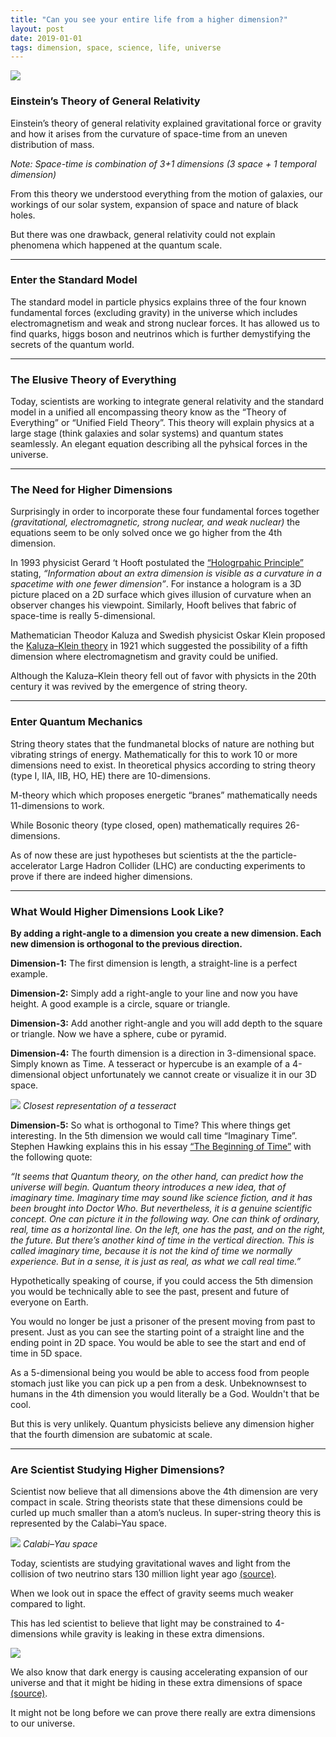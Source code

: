 ```yaml
---
title: "Can you see your entire life from a higher dimension?"
layout: post
date: 2019-01-01
tags: dimension, space, science, life, universe
---
```




![](https://cdn-images-1.medium.com/max/2560/1*N85BFqgZkHZee5bWT1XN1w.jpeg)

### Einstein’s Theory of General Relativity

Einstein’s theory of general relativity explained gravitational force or gravity
and how it arises from the curvature of space-time from an uneven distribution
of mass.

*Note: Space-time is combination of 3+1 dimensions (3 space + 1 temporal
dimension)*

From this theory we understood everything from the motion of galaxies, our
workings of our solar system, expansion of space and nature of black holes.

But there was one drawback, general relativity could not explain phenomena which
happened at the quantum scale.

*****

### Enter the Standard Model

The standard model in particle physics explains three of the four known
fundamental forces (excluding gravity) in the universe which includes
electromagnetism and weak and strong nuclear forces. It has allowed us to find
quarks, higgs boson and neutrinos which is further demystifying the secrets of
the quantum world.

*****

### **The Elusive Theory of Everything**

Today, scientists are working to integrate general relativity and the standard
model in a unified all encompassing theory know as the “Theory of Everything” or
“Unified Field Theory”. This theory will explain physics at a large stage (think
galaxies and solar systems) and quantum states seamlessly. An elegant equation
describing all the pyhsical forces in the universe.

*****

### The Need for Higher Dimensions

Surprisingly in order to incorporate these four fundamental forces together
*(gravitational, electromagnetic, strong nuclear, and weak nuclear)* the
equations seem to be only solved once we go higher from the 4th dimension.

In 1993 physicist Gerard ‘t Hooft postulated the [“Hologrpahic
Principle”](https://en.wikipedia.org/wiki/Holographic_principle) stating,
*“Information about an extra dimension is visible as a curvature in a spacetime
with one fewer dimension”*. For instance a hologram is a 3D picture placed on a
2D surface which gives illusion of curvature when an observer changes his
viewpoint. Similarly, Hooft belives that fabric of space-time is really
5-dimensional.

Mathematician Theodor Kaluza and Swedish physicist Oskar Klein proposed the
[Kaluza–Klein theory](https://en.wikipedia.org/wiki/KaluzaâKlein_theory) in
1921 which suggested the possibility of a fifth dimension where electromagnetism
and gravity could be unified.

Although the Kaluza–Klein theory fell out of favor with physicts in the 20th
century it was revived by the emergence of string theory.

*****

### Enter Quantum Mechanics

String theory states that the fundmanetal blocks of nature are nothing but
vibrating strings of energy. Mathematically for this to work 10 or more
dimensions need to exist. In theoretical physics according to string theory
(type I, IIA, IIB, HO, HE) there are 10-dimensions.

M-theory which which proposes energetic “branes” mathematically needs
11-dimensions to work.

While Bosonic theory (type closed, open) mathematically requires 26-dimensions.

As of now these are just hypotheses but scientists at the the
particle-accelerator Large Hadron Collider (LHC) are conducting experiments to
prove if there are indeed higher dimensions.

*****

### **What Would Higher Dimensions Look Like?**

**By adding a right-angle to a dimension you create a new dimension. Each new
dimension is orthogonal to the previous direction.**

**Dimension-1:** The first dimension is length, a straight-line is a perfect
example.

**Dimension-2:** Simply add a right-angle to your line and now you have height.
A good example is a circle, square or triangle.

**Dimension-3:** Add another right-angle and you will add depth to the square or
triangle. Now we have a sphere, cube or pyramid.

**Dimension-4:** The fourth dimension is a direction in 3-dimensional space.
Simply known as Time. A tesseract or hypercube is an example of a 4-dimensional
object unfortunately we cannot create or visualize it in our 3D space.

![](https://cdn-images-1.medium.com/max/800/1*LGj_1Srkl74hXtlCyR2MDQ.gif)
<span class="figcaption_hack">*Closest representation of a tesseract*</span>

**Dimension-5:** So what is orthogonal to Time? This where things get
interesting. In the 5th dimension we would call time “Imaginary Time”. Stephen
Hawking explains this in his essay [“The Beginning of
Time”](http://www.hawking.org.uk/the-beginning-of-time.html) with the following
quote:

*“It seems that Quantum theory, on the other hand, can predict how the universe
will begin. Quantum theory introduces a new idea, that of imaginary time.
Imaginary time may sound like science fiction, and it has been brought into
Doctor Who. But nevertheless, it is a genuine scientific concept. One can
picture it in the following way. One can think of ordinary, real, time as a
horizontal line. On the left, one has the past, and on the right, the future.
But there’s another kind of time in the vertical direction. This is called
imaginary time, because it is not the kind of time we normally experience. But
in a sense, it is just as real, as what we call real time.”*

Hypothetically speaking of course, if you could access the 5th dimension you
would be technically able to see the past, present and future of everyone on
Earth.

You would no longer be just a prisoner of the present moving from past to
present. Just as you can see the starting point of a straight line and the
ending point in 2D space. You would be able to see the start and end of time in
5D space.

As a 5-dimensional being you would be able to access food from people stomach
just like you can pick up a pen from a desk. Unbeknownsest to humans in the 4th
dimension you would literally be a God. Wouldn't that be cool.

But this is very unlikely. Quantum physicists believe any dimension higher that
the fourth dimension are subatomic at scale.

*****

### **Are Scientist Studying Higher Dimensions?**

Scientist now believe that all dimensions above the 4th dimension are very
compact in scale. String theorists state that these dimensions could be curled
up much smaller than a atom’s nucleus. In super-string theory this is
represented by the Calabi–Yau space.

![](https://cdn-images-1.medium.com/max/800/1*5IsQhhmm56zQmTd4D17fig.gif)
<span class="figcaption_hack">*Calabi–Yau space*</span>

Today, scientists are studying gravitational waves and light from the collision
of two neutrino stars 130 million light year ago
[(source)](https://www.ligo.org/science/Publication-S5LV_ANTARES/index.php).

When we look out in space the effect of gravity seems much weaker compared to
light.

This has led scientist to believe that light may be constrained to 4-dimensions
while gravity is leaking in these extra dimensions.

![](https://cdn-images-1.medium.com/max/800/1*4oxlEEl6IGl2fKfDAlG8Mw.jpeg)
<span class="figcaption_hack"></span>

We also know that dark energy is causing accelerating expansion of our universe
and that it might be hiding in these extra dimensions of space
[(source)](https://www.newscientist.com/article/dn12261-is-dark-energy-lurking-in-hidden-spatial-dimensions/).

It might not be long before we can prove there really are extra dimensions to
our universe.

